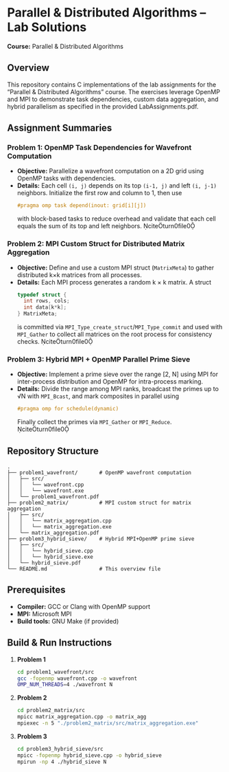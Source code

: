 # Parallel & Distributed Algorithms – Lab Solutions

**Course:** Parallel & Distributed Algorithms  

## Overview

This repository contains C implementations of the lab assignments for the “Parallel & Distributed Algorithms” course. The exercises leverage OpenMP and MPI to demonstrate task dependencies, custom data aggregation, and hybrid parallelism as specified in the provided LabAssignments.pdf.

## Assignment Summaries

### Problem 1: OpenMP Task Dependencies for Wavefront Computation  
- **Objective:** Parallelize a wavefront computation on a 2D grid using OpenMP tasks with dependencies.  
- **Details:** Each cell `(i, j)` depends on its top `(i-1, j)` and left `(i, j-1)` neighbors. Initialize the first row and column to 1, then use  
  ```c
  #pragma omp task depend(inout: grid[i][j])
  ```  
  with block-based tasks to reduce overhead and validate that each cell equals the sum of its top and left neighbors. citeturn0file0

### Problem 2: MPI Custom Struct for Distributed Matrix Aggregation  
- **Objective:** Define and use a custom MPI struct (`MatrixMeta`) to gather distributed k×k matrices from all processes.  
- **Details:** Each MPI process generates a random k × k matrix. A struct  
  ```c
  typedef struct {
    int rows, cols;
    int data[k*k];
  } MatrixMeta;
  ```  
  is committed via `MPI_Type_create_struct`/`MPI_Type_commit` and used with `MPI_Gather` to collect all matrices on the root process for consistency checks. citeturn0file0

### Problem 3: Hybrid MPI + OpenMP Parallel Prime Sieve  
- **Objective:** Implement a prime sieve over the range [2, N] using MPI for inter-process distribution and OpenMP for intra-process marking.  
- **Details:** Divide the range among MPI ranks, broadcast the primes up to √N with `MPI_Bcast`, and mark composites in parallel using  
  ```c
  #pragma omp for schedule(dynamic)
  ```  
  Finally collect the primes via `MPI_Gather` or `MPI_Reduce`. citeturn0file0

## Repository Structure

```
.
├── problem1_wavefront/       # OpenMP wavefront computation
│   ├── src/
│   │   └── wavefront.cpp
│   │   └── wavefront.exe
│   └── problem1_wavefront.pdf
├── problem2_matrix/          # MPI custom struct for matrix aggregation
│   ├── src/
│   │   └── matrix_aggregation.cpp
│   │   └── matrix_aggregation.exe
│   └── matrix_aggregation.pdf
├── problem3_hybrid_sieve/    # Hybrid MPI+OpenMP prime sieve
│   ├── src/
│   │   └── hybrid_sieve.cpp
│   │   └── hybrid_sieve.exe
│   └── hybrid_sieve.pdf
└── README.md                 # This overview file
```

## Prerequisites

- **Compiler:** GCC or Clang with OpenMP support  
- **MPI:** Microsoft MPI  
- **Build tools:** GNU Make (if provided)

## Build & Run Instructions


1. **Problem 1**  
   ```bash
   cd problem1_wavefront/src
   gcc -fopenmp wavefront.cpp -o wavefront
   OMP_NUM_THREADS=4 ./wavefront N
   ```

2. **Problem 2**  
   ```bash
   cd problem2_matrix/src
   mpicc matrix_aggregation.cpp -o matrix_agg
   mpiexec -n 5 "./problem2_matrix/src/matrix_aggregation.exe"
   ```

3. **Problem 3**  
   ```bash
   cd problem3_hybrid_sieve/src
   mpicc -fopenmp hybrid_sieve.cpp -o hybrid_sieve
   mpirun -np 4 ./hybrid_sieve N
   ```
